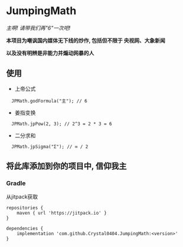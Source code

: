 # JumpingMath
*主啊! 请带我们再"6"一次吧!*

**本项目为嘲讽国内媒体无下线的炒作, 包括但不限于 央视网、大象新闻**

**以及没有明辨是非能力并煽动网暴的人**

## 使用

- 上帝公式

```
  JPMath.godFormula("主"); // 6
```

- 姜指变换

```
  JPMath.jpPow(2, 3); // 2^3 = 2 * 3 = 6
```

- 二分求和

```
  JPMath.jpSigma("Σ"); // ∞ / 2
```

## 将此库添加到你的项目中, 信仰我主

### Gradle

从jitpack获取

```
repositories {
    maven { url 'https://jitpack.io' }
}

dependencies {
    implementation 'com.github.Crystal0404.JumpingMath:<version>'
}
```
